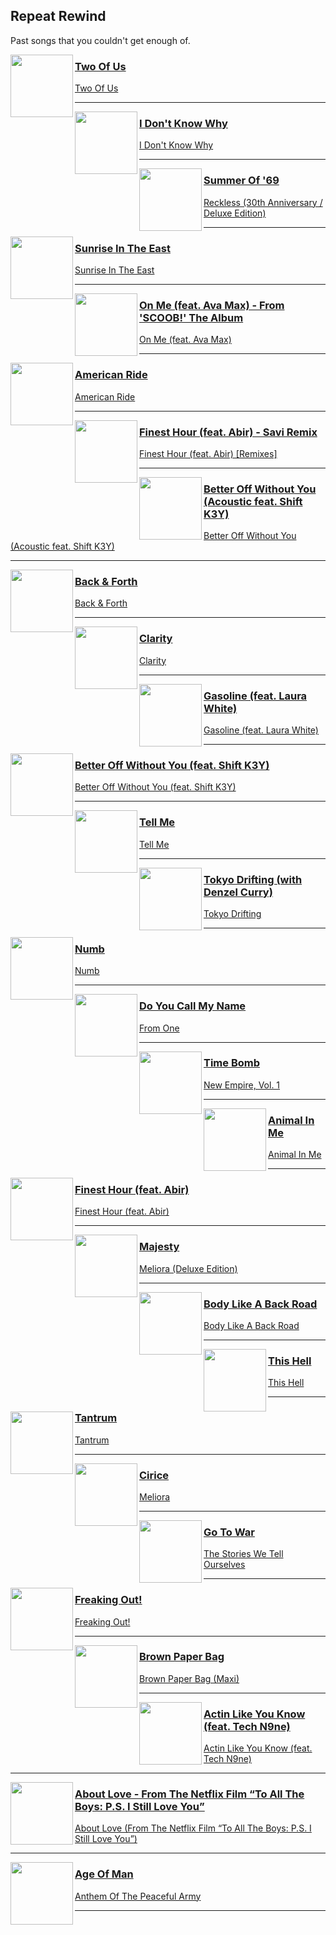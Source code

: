 ## Repeat Rewind
[start-desc]: #

Past songs that you couldn't get enough of.

[end-desc]: #

<img align="left" width="100" height="100" src="https://i.scdn.co/image/ab67616d0000b2735b8f2ff99cdc466f76489589">

### [Two Of Us](https://open.spotify.com/go?uri=spotify:track:24tbH4aOBKJjyEbn23VwYr)
[Two Of Us](https://open.spotify.com/go?uri=spotify:album:7hy70xAqaxXIE5TB51YvAe)

---


<img align="left" width="100" height="100" src="https://i.scdn.co/image/ab67616d0000b273d766fd9e96ce4be7776759a4">

### [I Don't Know Why](https://open.spotify.com/go?uri=spotify:track:0ZXdzaT1k688dkpNeEgQiV)
[I Don't Know Why](https://open.spotify.com/go?uri=spotify:album:5LNAH17alOHq9AwIRiymTj)

---


<img align="left" width="100" height="100" src="https://i.scdn.co/image/ab67616d0000b273cf1fee2a55e98e22bf358512">

### [Summer Of '69](https://open.spotify.com/go?uri=spotify:track:0GONea6G2XdnHWjNZd6zt3)
[Reckless (30th Anniversary / Deluxe Edition)](https://open.spotify.com/go?uri=spotify:album:2o2G49EPi4lua5zgxUKhLL)

---


<img align="left" width="100" height="100" src="https://i.scdn.co/image/ab67616d0000b2733be4b75f03cc4f1c2a604c4a">

### [Sunrise In The East](https://open.spotify.com/go?uri=spotify:track:4LUnZWnO2E2NDUOhfFJr2E)
[Sunrise In The East](https://open.spotify.com/go?uri=spotify:album:2bJwzYDYgZyQ5QDQbLAxno)

---


<img align="left" width="100" height="100" src="https://i.scdn.co/image/ab67616d0000b273c3c29acc89654fe9e80bbbcf">

### [On Me (feat. Ava Max) - From 'SCOOB!' The Album](https://open.spotify.com/go?uri=spotify:track:4ejNoyrhgjrioqJbgTNPu3)
[On Me (feat. Ava Max)](https://open.spotify.com/go?uri=spotify:album:1JdG7LmkxfnnmFGKwnzoMd)

---


<img align="left" width="100" height="100" src="https://i.scdn.co/image/ab67616d0000b27360b7fabb31649efa9427ffdc">

### [American Ride](https://open.spotify.com/go?uri=spotify:track:0gjqyr5z7poniYymKRwsCN)
[American Ride](https://open.spotify.com/go?uri=spotify:album:3XCPfoDC88adSavNAYNVyV)

---


<img align="left" width="100" height="100" src="https://i.scdn.co/image/ab67616d0000b273d3e2401a0105552af2009eeb">

### [Finest Hour (feat. Abir) - Savi Remix](https://open.spotify.com/go?uri=spotify:track:54Qev1V1g9vwMrazQcAwNn)
[Finest Hour (feat. Abir) [Remixes]](https://open.spotify.com/go?uri=spotify:album:4nqHbqgngItRfLdvmUEfNZ)

---


<img align="left" width="100" height="100" src="https://i.scdn.co/image/ab67616d0000b27349ffa3f28af2373c5ecc2de7">

### [Better Off Without You (Acoustic feat. Shift K3Y)](https://open.spotify.com/go?uri=spotify:track:3XRkpk1KVFxCzzu3xVM79W)
[Better Off Without You (Acoustic feat. Shift K3Y)](https://open.spotify.com/go?uri=spotify:album:2VxnPEQQQsop1HENFLasGL)

---


<img align="left" width="100" height="100" src="https://i.scdn.co/image/ab67616d0000b2732b98ab4330ca38e488c3c1cd">

### [Back & Forth](https://open.spotify.com/go?uri=spotify:track:4M8x1TR36VMQMFMbGCdoyA)
[Back & Forth](https://open.spotify.com/go?uri=spotify:album:2WqGsuxmIREkcArxbp5IK0)

---


<img align="left" width="100" height="100" src="https://i.scdn.co/image/ab67616d0000b273941dd3b3343d9cb9329d37bf">

### [Clarity](https://open.spotify.com/go?uri=spotify:track:60wwxj6Dd9NJlirf84wr2c)
[Clarity](https://open.spotify.com/go?uri=spotify:album:7juWTdmjo0vYywWu8HiQxs)

---


<img align="left" width="100" height="100" src="https://i.scdn.co/image/ab67616d0000b2736dadaf428d27bfc813646f86">

### [Gasoline (feat. Laura White)](https://open.spotify.com/go?uri=spotify:track:5EDFZeXVW1SsQtaNm7A5Pl)
[Gasoline (feat. Laura White)](https://open.spotify.com/go?uri=spotify:album:3Ta3apHYURhFUgDF3Zyfyf)

---


<img align="left" width="100" height="100" src="https://i.scdn.co/image/ab67616d0000b27356c42d1a64e24c0f2d2d7968">

### [Better Off Without You (feat. Shift K3Y)](https://open.spotify.com/go?uri=spotify:track:3oIVK7arAFuUOCGafPLxSC)
[Better Off Without You (feat. Shift K3Y)](https://open.spotify.com/go?uri=spotify:album:6ItQBh0GYXQc3jYGP79Ww9)

---


<img align="left" width="100" height="100" src="https://i.scdn.co/image/ab67616d0000b273248f53244d09eb91d9489746">

### [Tell Me](https://open.spotify.com/go?uri=spotify:track:5GWXpzodjUfbd9JQhFQDVw)
[Tell Me](https://open.spotify.com/go?uri=spotify:album:6pXlQpmk31z1ZUcNdIF46X)

---


<img align="left" width="100" height="100" src="https://i.scdn.co/image/ab67616d0000b273490997bc549d6ef6c3e948b5">

### [Tokyo Drifting (with Denzel Curry)](https://open.spotify.com/go?uri=spotify:track:3AHqaOkEFKZ6zEHdiplIv7)
[Tokyo Drifting](https://open.spotify.com/go?uri=spotify:album:1awYYlPxboJHZqiEFXEdTh)

---


<img align="left" width="100" height="100" src="https://i.scdn.co/image/ab67616d0000b273d4c4ccca7cb576178432aa97">

### [Numb](https://open.spotify.com/go?uri=spotify:track:4y6oqAKFlZMdGpQunCrQgY)
[Numb](https://open.spotify.com/go?uri=spotify:album:6E0TerRd3q3CVw4BJKj2yl)

---


<img align="left" width="100" height="100" src="https://i.scdn.co/image/ab67616d0000b273a668cfbe5c8c56a87eae8049">

### [Do You Call My Name](https://open.spotify.com/go?uri=spotify:track:5w0jXRvylCbWxFrJx2H1Fl)
[From One](https://open.spotify.com/go?uri=spotify:album:25UI5uaK9P010LARRVhCgE)

---


<img align="left" width="100" height="100" src="https://i.scdn.co/image/ab67616d0000b273ecf1e28e7303227937b42527">

### [Time Bomb](https://open.spotify.com/go?uri=spotify:track:3tI114qzJyZYctfLPonBeG)
[New Empire, Vol. 1](https://open.spotify.com/go?uri=spotify:album:2vfJq1u1fi60RaX0p4niHr)

---


<img align="left" width="100" height="100" src="https://i.scdn.co/image/ab67616d0000b273ae3ea2845f979c07b094446e">

### [Animal In Me](https://open.spotify.com/go?uri=spotify:track:4QMaRC93F0aFx3S648CLyh)
[Animal In Me](https://open.spotify.com/go?uri=spotify:album:5QJWH1xQe9Yi3VUVuj4bQG)

---


<img align="left" width="100" height="100" src="https://i.scdn.co/image/ab67616d0000b27351a6b1c6c9d9ba8882a64124">

### [Finest Hour (feat. Abir)](https://open.spotify.com/go?uri=spotify:track:0p0ljM6RxgpGt7wthGqBZa)
[Finest Hour (feat. Abir)](https://open.spotify.com/go?uri=spotify:album:0XftTANTilREiQvG1h8rL0)

---


<img align="left" width="100" height="100" src="https://i.scdn.co/image/ab67616d0000b2739e4a3c9e73ce2429c4d1fe70">

### [Majesty](https://open.spotify.com/go?uri=spotify:track:0DU5ltQGfDPRgH69lDI3vw)
[Meliora (Deluxe Edition)](https://open.spotify.com/go?uri=spotify:album:3bChCUtpRC1NaCLYD4unbD)

---


<img align="left" width="100" height="100" src="https://i.scdn.co/image/ab67616d0000b27356277bb70d3a48ed654a0a57">

### [Body Like A Back Road](https://open.spotify.com/go?uri=spotify:track:7mldq42yDuxiUNn08nvzHO)
[Body Like A Back Road](https://open.spotify.com/go?uri=spotify:album:2N7kidh1wA9EoLdf16QWrz)

---


<img align="left" width="100" height="100" src="https://i.scdn.co/image/ab67616d0000b273a527ed846ddb4279547dc3ba">

### [This Hell](https://open.spotify.com/go?uri=spotify:track:3R2orjT133kRrmXItb9e7x)
[This Hell](https://open.spotify.com/go?uri=spotify:album:5cAWFRNcVhepYQoarOgaBp)

---


<img align="left" width="100" height="100" src="https://i.scdn.co/image/ab67616d0000b2739ee25a36c6fe0c2841fff542">

### [Tantrum](https://open.spotify.com/go?uri=spotify:track:3htJKHlAjUoRmNLheJ8uTV)
[Tantrum](https://open.spotify.com/go?uri=spotify:album:5IRp7hBdLQOz5gB90M1hg0)

---


<img align="left" width="100" height="100" src="https://i.scdn.co/image/ab67616d0000b273a256ca1c8b636857574886fe">

### [Cirice](https://open.spotify.com/go?uri=spotify:track:3ZXZ9RMsznqgyHnyq0K5FL)
[Meliora](https://open.spotify.com/go?uri=spotify:album:74QTwjBLo1eLqpjL320rXX)

---


<img align="left" width="100" height="100" src="https://i.scdn.co/image/ab67616d0000b2732a8d51b21aff8642f30818b0">

### [Go To War](https://open.spotify.com/go?uri=spotify:track:4A0LV6W7IUKPP2pyAZ356E)
[The Stories We Tell Ourselves](https://open.spotify.com/go?uri=spotify:album:4tEmy5QxiF1b65HxuGnkco)

---


<img align="left" width="100" height="100" src="https://i.scdn.co/image/ab67616d0000b2732a562bc97d0609f0ac83109a">

### [Freaking Out!](https://open.spotify.com/go?uri=spotify:track:3san0Uyl11zEKigulyI2nt)
[Freaking Out!](https://open.spotify.com/go?uri=spotify:album:7LJ3mxZxiL6HhXm1kp30Nb)

---


<img align="left" width="100" height="100" src="https://i.scdn.co/image/ab67616d0000b273bb9208be72f3cb27f4d03712">

### [Brown Paper Bag](https://open.spotify.com/go?uri=spotify:track:50uY99aJHs5nImL5OaPjfR)
[Brown Paper Bag (Maxi)](https://open.spotify.com/go?uri=spotify:album:44K9yRRWnSr6GEAxRPGp7Q)

---


<img align="left" width="100" height="100" src="https://i.scdn.co/image/ab67616d0000b2734fabc723e2d97243d4a207fe">

### [Actin Like You Know (feat. Tech N9ne)](https://open.spotify.com/go?uri=spotify:track:53IgtZMZraHkYGKZY7hyLY)
[Actin Like You Know (feat. Tech N9ne)](https://open.spotify.com/go?uri=spotify:album:5ZVNCX4f6py7BkY9UR6x11)

---


<img align="left" width="100" height="100" src="https://i.scdn.co/image/ab67616d0000b2735dbbd164b01733430731a4b7">

### [About Love - From The Netflix Film “To All The Boys: P.S. I Still Love You”](https://open.spotify.com/go?uri=spotify:track:4XII12nbsvJblXfG1I2QR4)
[About Love (From The Netflix Film “To All The Boys: P.S. I Still Love You”)](https://open.spotify.com/go?uri=spotify:album:3UqotmoFHhdvwBHbP70amM)

---


<img align="left" width="100" height="100" src="https://i.scdn.co/image/ab67616d0000b2737b9e5a9d697bcb8bf86a83b4">

### [Age Of Man](https://open.spotify.com/go?uri=spotify:track:54DIzLw4LLxB3n1XiiQftU)
[Anthem Of The Peaceful Army](https://open.spotify.com/go?uri=spotify:album:7zeCZY6rQRufc8IHGKyXGX)

---


